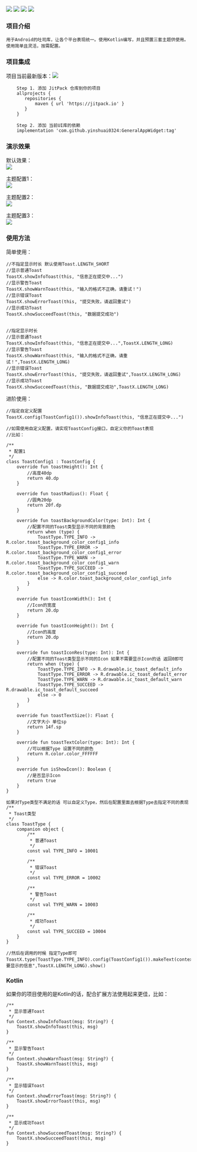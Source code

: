 ![](https://img.shields.io/badge/platform-Android-yellow.svg) ![](https://img.shields.io/badge/license-MIT-red)  ![](https://img.shields.io/badge/language-kotlin-brightgreen) ![](https://img.shields.io/badge/API-21%2B-brightgreen.svg?style=flat) 

### 项目介绍
    用于Android的吐司库，让各个平台表现统一。使用Kotlin编写，并且预置三套主题供使用。使用简单且灵活，按需配置。
    
### 项目集成
 项目当前最新版本：[![](https://jitpack.io/v/yinshuai0324/GeneralAppWidget.svg)](https://jitpack.io/#yinshuai0324/GeneralAppWidget)
     
 ```
     Step 1. 添加 JitPack 仓库到你的项目
     allprojects {
     	repositories {
     		maven { url 'https://jitpack.io' }
     	}
     }
 
     Step 2. 添加 当前UI库的依赖
     implementation 'com.github.yinshuai0324:GeneralAppWidget:tag'
  ```

### 演示效果

默认效果：  
   ![](https://github.com/yinshuai0324/ToastX/doc/config_default.png)
    
主题配置1：  
    ![](https://github.com/yinshuai0324/ToastX/doc/config_1.png)
    
主题配置2：  
    ![](https://github.com/yinshuai0324/ToastX/doc/config_2.png)
    
主题配置3：  
    ![](https://github.com/yinshuai0324/ToastX/doc/config_3.png)


### 使用方法

简单使用：

```
//不指定显示时长 默认使用Toast.LENGTH_SHORT
//显示普通Toast
ToastX.showInfoToast(this, "信息正在提交中...")
//显示警告Toast
ToastX.showWarnToast(this, "输入的格式不正确，请重试！")
//显示错误Toast
ToastX.showErrorToast(this, "提交失败，请返回重试")
//显示成功Toast
ToastX.showSucceedToast(this, "数据提交成功")


//指定显示时长
//显示普通Toast
ToastX.showInfoToast(this, "信息正在提交中...",ToastX.LENGTH_LONG)
//显示警告Toast
ToastX.showWarnToast(this, "输入的格式不正确，请重试！",ToastX.LENGTH_LONG)
//显示错误Toast
ToastX.showErrorToast(this, "提交失败，请返回重试",ToastX.LENGTH_LONG)
//显示成功Toast
ToastX.showSucceedToast(this, "数据提交成功",ToastX.LENGTH_LONG)
```

进阶使用：
```
//指定自定义配置
ToastX.config(ToastConfig1()).showInfoToast(this, "信息正在提交中...")

//如需使用自定义配置，请实现ToastConfig接口，自定义你的Toast表现
//比如：

/**
 * 配置1
 */
class ToastConfig1 : ToastConfig {
    override fun toastHeight(): Int {
        //高度40dp
        return 40.dp
    }

    override fun toastRadius(): Float {
        //圆角20dp
        return 20f.dp
    }

    override fun toastBackgroundColor(type: Int): Int {
        //配置不同的Toast类型显示不同的背景颜色
        return when (type) {
            ToastType.TYPE_INFO -> R.color.toast_background_color_config1_info
            ToastType.TYPE_ERROR -> R.color.toast_background_color_config1_error
            ToastType.TYPE_WARN -> R.color.toast_background_color_config1_warn
            ToastType.TYPE_SUCCEED -> R.color.toast_background_color_config1_succeed
            else -> R.color.toast_background_color_config1_info
        }
    }

    override fun toastIconWidth(): Int {
        //Icon的宽度
        return 20.dp
    }

    override fun toastIconHeight(): Int {
        //Icon的高度
        return 20.dp
    }

    override fun toastIconRes(type: Int): Int {
        //配置不同的Toast类型显示不同的Icon 如果不需要显示Icon的话 返回0即可
        return when (type) {
            ToastType.TYPE_INFO -> R.drawable.ic_toast_default_info
            ToastType.TYPE_ERROR -> R.drawable.ic_toast_default_error
            ToastType.TYPE_WARN -> R.drawable.ic_toast_default_warn
            ToastType.TYPE_SUCCEED -> R.drawable.ic_toast_default_succeed
            else -> 0
        }
    }

    override fun toastTextSize(): Float {
        //文字大小 单位sp
        return 14f.sp
    }

    override fun toastTextColor(type: Int): Int {
        //可以根据Type 设置不同的颜色
        return R.color.color_FFFFFF
    }

    override fun isShowIcon(): Boolean {
        //是否显示Icon
        return true
    }
}

如果对Type类型不满足的话 可以自定义Type，然后在配置里面去根据Type去指定不同的表现
/**
 * Toast类型
 */
class ToastType {
    companion object {
        /**
         * 普通Toast
         */
        const val TYPE_INFO = 10001

        /**
         * 错误Toast
         */
        const val TYPE_ERROR = 10002

        /**
         * 警告Toast
         */
        const val TYPE_WARN = 10003

        /**
         * 成功Toast
         */
        const val TYPE_SUCCEED = 10004
    }
}

//然后在调用的时候 指定Type即可
ToastX.type(ToastType.TYPE_INFO).config(ToastConfig1()).makeText(context,"需要显示的信息",ToastX.LENGTH_LONG).show()

```

### Kotlin
如果你的项目使用的是Kotlin的话，配合扩展方法使用起来更佳，比如：

```
/**
 * 显示普通Toast
 */
fun Context.showInfoToast(msg: String?) {
    ToastX.showInfoToast(this, msg)
}

/**
 * 显示警告Toast
 */
fun Context.showWarnToast(msg: String?) {
    ToastX.showWarnToast(this, msg)
}

/**
 * 显示错误Toast
 */
fun Context.showErrorToast(msg: String?) {
    ToastX.showErrorToast(this, msg)
}

/**
 * 显示成功Toast
 */
fun Context.showSucceedToast(msg: String?) {
    ToastX.showSucceedToast(this, msg)
}
```
